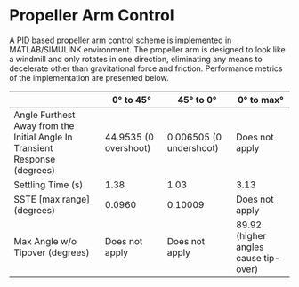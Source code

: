 # Propeller Arm Control
A PID based propeller arm control scheme is implemented in MATLAB/SIMULINK environment.
The propeller arm is designed to look like a windmill and only rotates in one direction, eliminating any means to decelerate other than gravitational force and friction.
Performance metrics of the implementation are presented below.

|                     |    0° to 45°    |    45° to 0°     |    0° to max°     |
|---------------------|-----------------|-------------------------------------|---------------------------------------------------|
| Angle Furthest Away from the Initial Angle In Transient Response (degrees) | 44.9535 (0 overshoot) | 0.006505 (0 undershoot) | Does not apply |
| Settling Time (s) | 1.38 | 1.03 | 3.13 |
| SSTE [max range] (degrees) | 0.0960 | 0.10009 | Does not apply |
| Max Angle w/o Tipover (degrees) | Does not apply | Does not apply | 89.92 (higher angles cause tip-over) |

